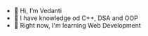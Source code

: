 - 👋 Hi, I’m Vedanti
- 👀 I have knowledge od C++, DSA and OOP
- 🌱 Right now, I'm learning Web Development

<!---
vallanchler/vallanchler is a ✨ special ✨ repository because its `README.md` (this file) appears on your GitHub profile.
You can click the Preview link to take a look at your changes.
--->
